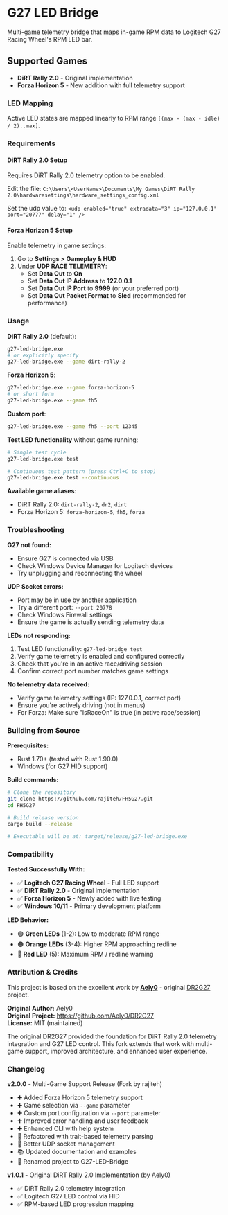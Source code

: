 # G27 LED Bridge

Multi-game telemetry bridge that maps in-game RPM data to Logitech G27 Racing Wheel's RPM LED bar.

## Supported Games
- **DiRT Rally 2.0** - Original implementation
- **Forza Horizon 5** - New addition with full telemetry support

### LED Mapping

Active LED states are mapped linearly to RPM range `[(max - (max - idle) / 2)..max]`.

### Requirements

#### DiRT Rally 2.0 Setup
Requires DiRT Rally 2.0 telemetry option to be enabled.

Edit the file: `C:\Users\<UserName>\Documents\My Games\DiRT Rally 2.0\hardwaresettings\hardware_settings_config.xml`

Set the udp value to: `<udp enabled="true" extradata="3" ip="127.0.0.1" port="20777" delay="1" />`

#### Forza Horizon 5 Setup
Enable telemetry in game settings:
1. Go to **Settings > Gameplay & HUD**
2. Under **UDP RACE TELEMETRY**:
   - Set **Data Out** to **On**
   - Set **Data Out IP Address** to **127.0.0.1**
   - Set **Data Out IP Port** to **9999** (or your preferred port)
   - Set **Data Out Packet Format** to **Sled** (recommended for performance)

### Usage

**DiRT Rally 2.0** (default):
```bash
g27-led-bridge.exe
# or explicitly specify
g27-led-bridge.exe --game dirt-rally-2
```

**Forza Horizon 5**:
```bash
g27-led-bridge.exe --game forza-horizon-5
# or short form
g27-led-bridge.exe --game fh5
```

**Custom port**:
```bash
g27-led-bridge.exe --game fh5 --port 12345
```

**Test LED functionality** without game running:
```bash
# Single test cycle
g27-led-bridge.exe test

# Continuous test pattern (press Ctrl+C to stop)
g27-led-bridge.exe test --continuous
```

**Available game aliases**:
- DiRT Rally 2.0: `dirt-rally-2`, `dr2`, `dirt`
- Forza Horizon 5: `forza-horizon-5`, `fh5`, `forza`

### Troubleshooting

**G27 not found:**
- Ensure G27 is connected via USB
- Check Windows Device Manager for Logitech devices
- Try unplugging and reconnecting the wheel

**UDP Socket errors:**
- Port may be in use by another application
- Try a different port: `--port 20778`
- Check Windows Firewall settings
- Ensure the game is actually sending telemetry data

**LEDs not responding:**
1. Test LED functionality: `g27-led-bridge test`
2. Verify game telemetry is enabled and configured correctly
3. Check that you're in an active race/driving session
4. Confirm correct port number matches game settings

**No telemetry data received:**
- Verify game telemetry settings (IP: 127.0.0.1, correct port)
- Ensure you're actively driving (not in menus)
- For Forza: Make sure "IsRaceOn" is true (in active race/session)

### Building from Source

**Prerequisites:**
- Rust 1.70+ (tested with Rust 1.90.0)
- Windows (for G27 HID support)

**Build commands:**
```bash
# Clone the repository
git clone https://github.com/rajiteh/FH5G27.git
cd FH5G27

# Build release version
cargo build --release

# Executable will be at: target/release/g27-led-bridge.exe
```

### Compatibility

**Tested Successfully With:**
- ✅ **Logitech G27 Racing Wheel** - Full LED support
- ✅ **DiRT Rally 2.0** - Original implementation  
- ✅ **Forza Horizon 5** - Newly added with live testing
- ✅ **Windows 10/11** - Primary development platform

**LED Behavior:**  
- 🟢 **Green LEDs** (1-2): Low to moderate RPM range
- 🟠 **Orange LEDs** (3-4): Higher RPM approaching redline  
- 🔴 **Red LED** (5): Maximum RPM / redline warning

### Attribution & Credits

This project is based on the excellent work by **[Aely0](https://github.com/Aely0)** - original [DR2G27](https://github.com/Aely0/DR2G27) project.

**Original Author:** Aely0  
**Original Project:** https://github.com/Aely0/DR2G27  
**License:** MIT (maintained)

The original DR2G27 provided the foundation for DiRT Rally 2.0 telemetry integration and G27 LED control. This fork extends that work with multi-game support, improved architecture, and enhanced user experience.

### Changelog

**v2.0.0** - Multi-Game Support Release (Fork by rajiteh)
- ➕ Added Forza Horizon 5 telemetry support
- ➕ Game selection via `--game` parameter  
- ➕ Custom port configuration via `--port` parameter
- ➕ Improved error handling and user feedback
- ➕ Enhanced CLI with help system
- 🔧 Refactored with trait-based telemetry parsing
- 🔧 Better UDP socket management
- 📚 Updated documentation and examples
- 📛 Renamed project to G27-LED-Bridge

**v1.0.1** - Original DiRT Rally 2.0 Implementation (by Aely0)
- ✅ DiRT Rally 2.0 telemetry integration
- ✅ Logitech G27 LED control via HID
- ✅ RPM-based LED progression mapping
